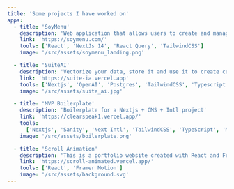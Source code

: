 ```yaml
---
title: 'Some projects I have worked on'
apps:
  - title: 'SoyMenu'
    description: 'Web application that allows users to create and manage their own menus. The platform will allow users to sell menus.'
    link: 'https://soymenu.com/'
    tools: ['React', 'NextJs 14', 'React Query', 'TailwindCSS']
    image: '/src/assets/soymenu_landing.png'

  - title: 'SuiteAI'
    description: 'Vectorize your data, store it and use it to create custom AI Agents all in one place'
    link: 'https://suite-ia.vercel.app'
    tools: ['Nextjs', 'OpenAI', 'Postgres', 'TailwindCSS', 'Typescript']
    image: '/src/assets/suite_ai.jpg'

  - title: 'MVP Boilerplate'
    description: 'Boilerplate for a Nextjs + CMS + Intl project'
    link: 'https://clearspeak1.vercel.app/'
    tools:
      ['Nextjs', 'Sanity', 'Next Intl', 'TailwindCSS', 'TypeScript', 'Motion']
    image: '/src/assets/boilerplate.png'

  - title: 'Scroll Animation'
    description: 'This is a portfolio website created with React and Framer Motion, to show off my skills in scroll animation.'
    link: 'https://scroll-animated.vercel.app/'
    tools: ['React', 'Framer Motion']
    image: '/src/assets/background.svg'
---
```

